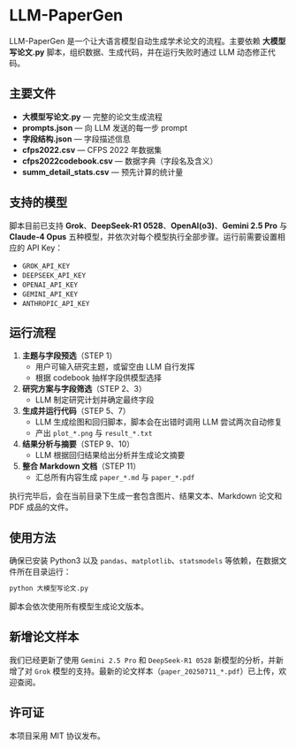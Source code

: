 # LLM-PaperGen

LLM-PaperGen 是一个让大语言模型自动生成学术论文的流程。主要依赖 **大模型写论文.py** 脚本，组织数据、生成代码，并在运行失败时通过 LLM 动态修正代码。

## 主要文件

- **大模型写论文.py** — 完整的论文生成流程
- **prompts.json** — 向 LLM 发送的每一步 prompt
- **字段结构.json** — 字段描述信息
- **cfps2022.csv** — CFPS 2022 年数据集
- **cfps2022codebook.csv** — 数据字典（字段名及含义）
- **summ_detail_stats.csv** — 预先计算的统计量

## 支持的模型

脚本目前已支持 **Grok**、**DeepSeek-R1 0528**、**OpenAI(o3)**、**Gemini 2.5 Pro** 与 **Claude‑4 Opus** 五种模型，并依次对每个模型执行全部步骤。运行前需要设置相应的 API Key：

- `GROK_API_KEY`
- `DEEPSEEK_API_KEY`
- `OPENAI_API_KEY`
- `GEMINI_API_KEY`
- `ANTHROPIC_API_KEY`

## 运行流程

1. **主题与字段预选**（STEP 1）
   - 用户可输入研究主题，或留空由 LLM 自行发挥
   - 根据 codebook 抽样字段供模型选择
2. **研究方案与字段筛选**（STEP 2、3）
   - LLM 制定研究计划并确定最终字段
3. **生成并运行代码**（STEP 5、7）
   - LLM 生成绘图和回归脚本，脚本会在出错时调用 LLM 尝试两次自动修复
   - 产出 `plot_*.png` 与 `result_*.txt`
4. **结果分析与摘要**（STEP 9、10）
   - LLM 根据回归结果给出分析并生成论文摘要
5. **整合 Markdown 文档**（STEP 11）
   - 汇总所有内容生成 `paper_*.md` 与 `paper_*.pdf`

执行完毕后，会在当前目录下生成一套包含图片、结果文本、Markdown 论文和 PDF 成品的文件。

## 使用方法

确保已安装 Python3 以及 `pandas`、`matplotlib`、`statsmodels` 等依赖，在数据文件所在目录运行：

```bash
python 大模型写论文.py
```

脚本会依次使用所有模型生成论文版本。

## 新增论文样本

我们已经更新了使用 `Gemini 2.5 Pro` 和 `DeepSeek-R1 0528` 新模型的分析，并新增了对 `Grok` 模型的支持。最新的论文样本（`paper_20250711_*.pdf`）已上传，欢迎查阅。

## 许可证

本项目采用 MIT 协议发布。